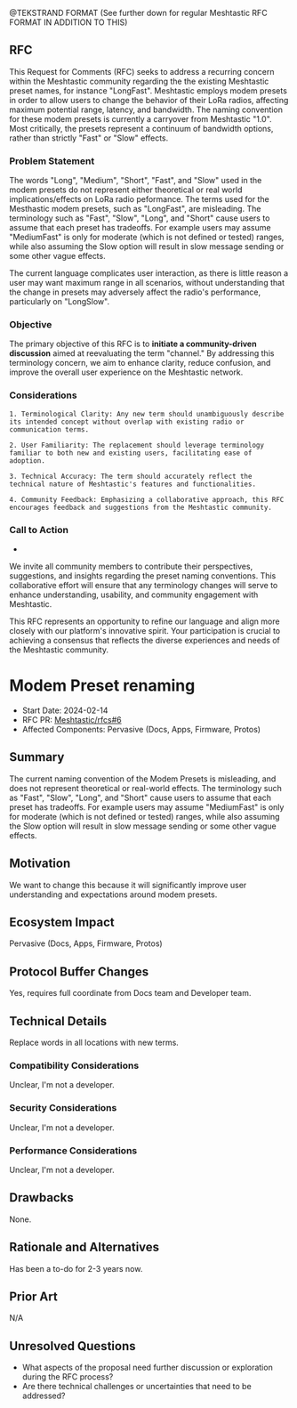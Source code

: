@TEKSTRAND FORMAT (See further down for regular Meshtastic RFC FORMAT IN ADDITION TO THIS)

## RFC

This Request for Comments (RFC) seeks to address a recurring concern within the Meshtastic community regarding the the existing Meshtastic preset names, for instance "LongFast". Meshtastic employs modem presets in order to allow users to change the behavior of their LoRa radios, affecting maximum potential range, latency, and bandwidth. The naming convention for these modem presets is currently a carryover from Meshtastic "1.0". Most critically, the presets represent a continuum of bandwidth options, rather than strictly "Fast" or "Slow" effects.
### Problem Statement

 The words "Long", "Medium", "Short", "Fast", and "Slow" used in the modem presets do not represent either theoretical or real world implications/effects on LoRa radio peformance. The terms used for the Mesthastic modem presets, such as "LongFast", are misleading. The terminology such as "Fast", "Slow", "Long", and "Short" cause users to assume that each preset has tradeoffs. For example users may assume "MediumFast" is only  for moderate (which is not defined or tested) ranges, while also assuming the Slow option will result in slow message sending or some other vague effects.  

The current language complicates user interaction, as there is little reason a user may want maximum range in all scenarios, without understanding that the change in presets may adversely affect the radio's performance, particularly on "LongSlow".

### Objective

The primary objective of this RFC is to **initiate a community-driven discussion** aimed at reevaluating the term "channel." By addressing this terminology concern, we aim to enhance clarity, reduce confusion, and improve the overall user experience on the Meshtastic network.
### Considerations

    1. Terminological Clarity: Any new term should unambiguously describe its intended concept without overlap with existing radio or communication terms.

    2. User Familiarity: The replacement should leverage terminology familiar to both new and existing users, facilitating ease of adoption.

    3. Technical Accuracy: The term should accurately reflect the technical nature of Meshtastic's features and functionalities.

    4. Community Feedback: Emphasizing a collaborative approach, this RFC encourages feedback and suggestions from the Meshtastic community.


### Call to Action
+
We invite all community members to contribute their perspectives, suggestions, and insights regarding the preset naming conventions. This collaborative effort will ensure that any terminology changes will serve to enhance understanding, usability, and community engagement with Meshtastic.

This RFC represents an opportunity to refine our language and align more closely with our platform's innovative spirit. Your participation is crucial to achieving a consensus that reflects the diverse experiences and needs of the Meshtastic community.












# Modem Preset renaming

- Start Date: 2024-02-14
- RFC PR: [Meshtastic/rfcs#6]([https://github.com/Meshtastic/rfcs/pull/0000](https://github.com/meshtastic/rfcs/pull/6))
- Affected Components: Pervasive (Docs, Apps, Firmware, Protos)

## Summary

The current naming convention of the Modem Presets is misleading, and does not represent theoretical or real-world effects. The terminology such as "Fast", "Slow", "Long", and "Short" cause users to assume that each preset has tradeoffs. For example users may assume "MediumFast" is only  for moderate (which is not defined or tested) ranges, while also assuming the Slow option will result in slow message sending or some other vague effects.  

## Motivation

We want to change this because it will significantly improve user understanding and expectations around modem presets.

## Ecosystem Impact

Pervasive (Docs, Apps, Firmware, Protos)

## Protocol Buffer Changes

Yes, requires full coordinate from Docs team and Developer team.

## Technical Details

Replace words in all locations with new terms.

### Compatibility Considerations

Unclear, I'm not a developer.

### Security Considerations

Unclear, I'm not a developer.

### Performance Considerations

Unclear, I'm not a developer.

## Drawbacks

None.

## Rationale and Alternatives

Has been a to-do for 2-3 years now.

## Prior Art

N/A

## Unresolved Questions

- What aspects of the proposal need further discussion or exploration during the RFC process?
- Are there technical challenges or uncertainties that need to be addressed?

